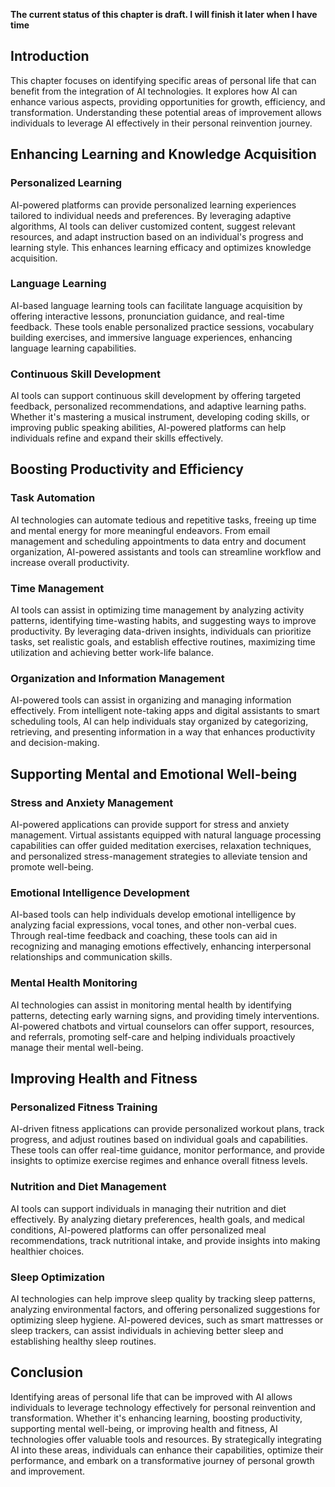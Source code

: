 **The current status of this chapter is draft. I will finish it later when I have time**

Introduction
------------

This chapter focuses on identifying specific areas of personal life that can benefit from the integration of AI technologies. It explores how AI can enhance various aspects, providing opportunities for growth, efficiency, and transformation. Understanding these potential areas of improvement allows individuals to leverage AI effectively in their personal reinvention journey.

Enhancing Learning and Knowledge Acquisition
--------------------------------------------

### Personalized Learning

AI-powered platforms can provide personalized learning experiences tailored to individual needs and preferences. By leveraging adaptive algorithms, AI tools can deliver customized content, suggest relevant resources, and adapt instruction based on an individual's progress and learning style. This enhances learning efficacy and optimizes knowledge acquisition.

### Language Learning

AI-based language learning tools can facilitate language acquisition by offering interactive lessons, pronunciation guidance, and real-time feedback. These tools enable personalized practice sessions, vocabulary building exercises, and immersive language experiences, enhancing language learning capabilities.

### Continuous Skill Development

AI tools can support continuous skill development by offering targeted feedback, personalized recommendations, and adaptive learning paths. Whether it's mastering a musical instrument, developing coding skills, or improving public speaking abilities, AI-powered platforms can help individuals refine and expand their skills effectively.

Boosting Productivity and Efficiency
------------------------------------

### Task Automation

AI technologies can automate tedious and repetitive tasks, freeing up time and mental energy for more meaningful endeavors. From email management and scheduling appointments to data entry and document organization, AI-powered assistants and tools can streamline workflow and increase overall productivity.

### Time Management

AI tools can assist in optimizing time management by analyzing activity patterns, identifying time-wasting habits, and suggesting ways to improve productivity. By leveraging data-driven insights, individuals can prioritize tasks, set realistic goals, and establish effective routines, maximizing time utilization and achieving better work-life balance.

### Organization and Information Management

AI-powered tools can assist in organizing and managing information effectively. From intelligent note-taking apps and digital assistants to smart scheduling tools, AI can help individuals stay organized by categorizing, retrieving, and presenting information in a way that enhances productivity and decision-making.

Supporting Mental and Emotional Well-being
------------------------------------------

### Stress and Anxiety Management

AI-powered applications can provide support for stress and anxiety management. Virtual assistants equipped with natural language processing capabilities can offer guided meditation exercises, relaxation techniques, and personalized stress-management strategies to alleviate tension and promote well-being.

### Emotional Intelligence Development

AI-based tools can help individuals develop emotional intelligence by analyzing facial expressions, vocal tones, and other non-verbal cues. Through real-time feedback and coaching, these tools can aid in recognizing and managing emotions effectively, enhancing interpersonal relationships and communication skills.

### Mental Health Monitoring

AI technologies can assist in monitoring mental health by identifying patterns, detecting early warning signs, and providing timely interventions. AI-powered chatbots and virtual counselors can offer support, resources, and referrals, promoting self-care and helping individuals proactively manage their mental well-being.

Improving Health and Fitness
----------------------------

### Personalized Fitness Training

AI-driven fitness applications can provide personalized workout plans, track progress, and adjust routines based on individual goals and capabilities. These tools can offer real-time guidance, monitor performance, and provide insights to optimize exercise regimes and enhance overall fitness levels.

### Nutrition and Diet Management

AI tools can support individuals in managing their nutrition and diet effectively. By analyzing dietary preferences, health goals, and medical conditions, AI-powered platforms can offer personalized meal recommendations, track nutritional intake, and provide insights into making healthier choices.

### Sleep Optimization

AI technologies can help improve sleep quality by tracking sleep patterns, analyzing environmental factors, and offering personalized suggestions for optimizing sleep hygiene. AI-powered devices, such as smart mattresses or sleep trackers, can assist individuals in achieving better sleep and establishing healthy sleep routines.

Conclusion
----------

Identifying areas of personal life that can be improved with AI allows individuals to leverage technology effectively for personal reinvention and transformation. Whether it's enhancing learning, boosting productivity, supporting mental well-being, or improving health and fitness, AI technologies offer valuable tools and resources. By strategically integrating AI into these areas, individuals can enhance their capabilities, optimize their performance, and embark on a transformative journey of personal growth and improvement.
